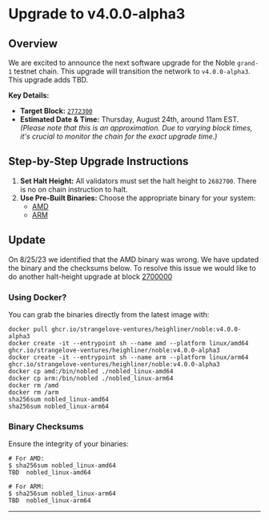 # Upgrade to v4.0.0-alpha3

## Overview

We are excited to announce the next software upgrade for the Noble `grand-1` testnet chain. This upgrade will transition the network to `v4.0.0-alpha3`. This upgrade adds TBD.

**Key Details:**
- **Target Block:** [`2772300`](https://testnet.mintscan.io/noble-testnet/blocks/2772300)
- **Estimated Date & Time:** Thursday, August 24th, around 11am EST. *(Please note that this is an approximation. Due to varying block times, it's crucial to monitor the chain for the exact upgrade time.)*

## Step-by-Step Upgrade Instructions

1. **Set Halt Height:** All validators must set the halt height to `2682700`. There is no on chain instruction to halt.
2. **Use Pre-Built Binaries:** Choose the appropriate binary for your system:
   - [AMD](./nobled_linux-amd64)
   - [ARM](./nobled_linux-arm64)

## Update
On 8/25/23 we identified that the AMD binary was wrong. We have updated the binary and the checksums below. To resolve this issue we would like to do another halt-height upgrade at block [2700000](https://testnet.mintscan.io/noble-testnet/blocks/2700000)

### Using Docker?

You can grab the binaries directly from the latest image with:

```shell
docker pull ghcr.io/strangelove-ventures/heighliner/noble:v4.0.0-alpha3
docker create -it --entrypoint sh --name amd --platform linux/amd64 ghcr.io/strangelove-ventures/heighliner/noble:v4.0.0-alpha3
docker create -it --entrypoint sh --name arm --platform linux/arm64 ghcr.io/strangelove-ventures/heighliner/noble:v4.0.0-alpha3
docker cp amd:/bin/nobled ./nobled_linux-amd64
docker cp arm:/bin/nobled ./nobled_linux-arm64
docker rm /amd
docker rm /arm
sha256sum nobled_linux-amd64
sha256sum nobled_linux-arm64

```

### Binary Checksums

Ensure the integrity of your binaries:

```shell
# For AMD:
$ sha256sum nobled_linux-amd64
TBD  nobled_linux-amd64

# For ARM:
$ sha256sum nobled_linux-arm64
TBD  nobled_linux-arm64
```

---
